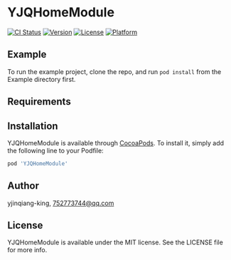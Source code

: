# YJQHomeModule

[![CI Status](https://img.shields.io/travis/yjinqiang-king/YJQHomeModule.svg?style=flat)](https://travis-ci.org/yjinqiang-king/YJQHomeModule)
[![Version](https://img.shields.io/cocoapods/v/YJQHomeModule.svg?style=flat)](https://cocoapods.org/pods/YJQHomeModule)
[![License](https://img.shields.io/cocoapods/l/YJQHomeModule.svg?style=flat)](https://cocoapods.org/pods/YJQHomeModule)
[![Platform](https://img.shields.io/cocoapods/p/YJQHomeModule.svg?style=flat)](https://cocoapods.org/pods/YJQHomeModule)

## Example

To run the example project, clone the repo, and run `pod install` from the Example directory first.

## Requirements

## Installation

YJQHomeModule is available through [CocoaPods](https://cocoapods.org). To install
it, simply add the following line to your Podfile:

```ruby
pod 'YJQHomeModule'
```

## Author

yjinqiang-king, 752773744@qq.com

## License

YJQHomeModule is available under the MIT license. See the LICENSE file for more info.

